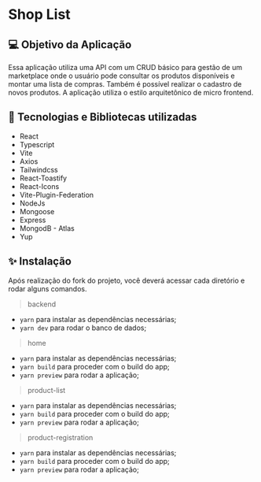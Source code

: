 # Shop List

## 💻 Objetivo da Aplicação

Essa aplicação utiliza uma API com um CRUD básico para gestão de um marketplace onde o usuário pode consultar os produtos disponíveis e montar uma lista de compras. Também é possível realizar o cadastro de novos produtos. A aplicação utiliza o estilo arquitetônico de micro frontend.

## 🔨 Tecnologias e Bibliotecas utilizadas

- React
- Typescript
- Vite
- Axios
- Tailwindcss
- React-Toastify
- React-Icons
- Vite-Plugin-Federation
- NodeJs
- Mongoose
- Express
- MongodB - Atlas
- Yup

## ✨ Instalação

Após realização do fork do projeto, você deverá acessar cada diretório e rodar alguns comandos.

> backend

- `yarn` para instalar as dependências necessárias;
- `yarn dev` para rodar o banco de dados;

> home 

- `yarn` para instalar as dependências necessárias;
- `yarn build` para proceder com o build do app;
- `yarn preview` para rodar a aplicação;

> product-list

- `yarn` para instalar as dependências necessárias;
- `yarn build` para proceder com o build do app;
- `yarn preview` para rodar a aplicação;

> product-registration

- `yarn` para instalar as dependências necessárias;
- `yarn build` para proceder com o build do app;
- `yarn preview` para rodar a aplicação;
